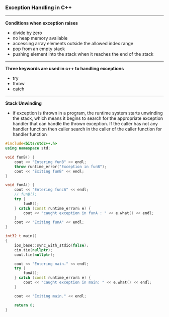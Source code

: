 ### Exception Handling in C++

---

**Conditions when exception raises**

- divide by zero
- no heap memory available
- accessing array elements outside the allowed index range
- pop from an empty stack
- pushing element into the stack when it reaches the end of the stack

---

**Three keywords are used in c++ to handling exceptions**

- try
- throw
- catch

---

**Stack Unwinding**

- if exception is thrown in a program, the runtime system starts unwinding the stack, which means it begins to search for the appropriate exception handler that can handle the thrown exception. If the caller has not any handler function then caller search in the caller of the caller function for handler function

```c++
#include<bits/stdc++.h>
using namespace std;

void funB() {
	cout << "Entering funB" << endl;
	throw runtime_error("Exception in funB");
	cout << "Exiting funB" << endl;
}

void funA() {
	cout << "Entering funcA" << endl;
	// funB();
	try {
		funB();
	} catch (const runtime_error& e) {
		cout << "caught exception in funA : " << e.what() << endl;
	}
	cout << "Exiting funA" << endl;
}

int32_t main()
{
	ios_base::sync_with_stdio(false);
	cin.tie(nullptr);
	cout.tie(nullptr);

	cout << "Entering main." << endl;
	try {
		funA();
	} catch (const runtime_error& e) {
		cout << "Caught exception in main: " << e.what() << endl;
	}

	cout << "Exiting main." << endl;

	return 0;
}

```
